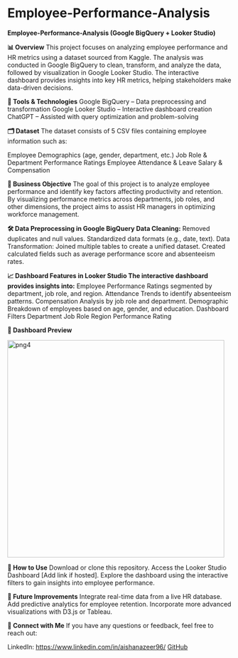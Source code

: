 # Employee-Performance-Analysis
**Employee-Performance-Analysis (Google BigQuery + Looker Studio)**

**📊 Overview**
This project focuses on analyzing employee performance and HR metrics using a dataset sourced from Kaggle. The analysis was conducted in Google BigQuery to clean, transform, and analyze the data, followed by visualization in Google Looker Studio. The interactive dashboard provides insights into key HR metrics, helping stakeholders make data-driven decisions.

**🧰 Tools & Technologies**
Google BigQuery – Data preprocessing and transformation
Google Looker Studio – Interactive dashboard creation
ChatGPT – Assisted with query optimization and problem-solving

**🗂️ Dataset**
The dataset consists of 5 CSV files containing employee information such as:

Employee Demographics (age, gender, department, etc.)
Job Role & Department
Performance Ratings
Employee Attendance & Leave
Salary & Compensation

**💼 Business Objective**
The goal of this project is to analyze employee performance and identify key factors affecting productivity and retention. By visualizing performance metrics across departments, job roles, and other dimensions, the project aims to assist HR managers in optimizing workforce management.


**🛠️ Data Preprocessing in Google BigQuery
Data Cleaning:**
Removed duplicates and null values.
Standardized data formats (e.g., date, text).
Data Transformation:
Joined multiple tables to create a unified dataset.
Created calculated fields such as average performance score and absenteeism rates.


**📈 Dashboard Features in Looker Studio
The interactive dashboard provides insights into:**
Employee Performance Ratings segmented by department, job role, and region.
Attendance Trends to identify absenteeism patterns.
Compensation Analysis by job role and department.
Demographic Breakdown of employees based on age, gender, and education.
Dashboard Filters
Department
Job Role
Region
Performance Rating


**📸 Dashboard Preview**

<img width="488" alt="png4" src="https://github.com/user-attachments/assets/68d9e7aa-ef36-461a-b137-2bdac20ef1ab">

**🚀 How to Use**
Download or clone this repository.
Access the Looker Studio Dashboard [Add link if hosted].
Explore the dashboard using the interactive filters to gain insights into employee performance.

**📄 Future Improvements**
Integrate real-time data from a live HR database.
Add predictive analytics for employee retention.
Incorporate more advanced visualizations with D3.js or Tableau.

**🤝 Connect with Me**
If you have any questions or feedback, feel free to reach out:

LinkedIn: https://www.linkedin.com/in/aishanazeer96/
[GitHub]([url(https://github.com/aishanazeer96)])






